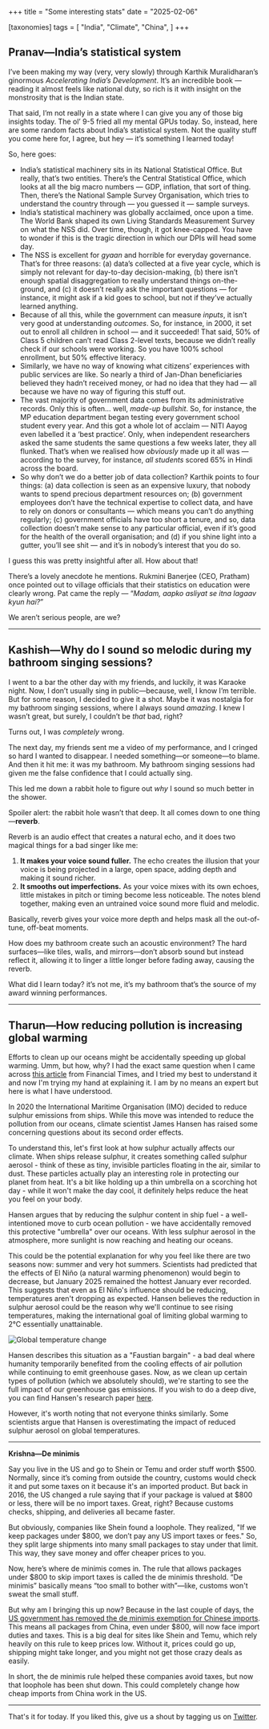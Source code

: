 ﻿+++
title = "Some interesting stats"
date = "2025-02-06"

[taxonomies]
tags = [
    "India",
    "Climate",
    "China",
]
+++ 
## Pranav—India’s statistical system

I’ve been making my way (very, very slowly) through Karthik Muralidharan’s ginormous *Accelerating India’s Development*. It’s an incredible book — reading it almost feels like national duty, so rich is it with insight on the monstrosity that is the Indian state.

That said, I’m not really in a state where I can give you any of those big insights today. The ol’ 9-5 fried all my mental GPUs today. So, instead, here are some random facts about India’s statistical system. Not the quality stuff you come here for, I agree, but hey — it’s something I learned today!

So, here goes:

- India’s statistical machinery sits in its National Statistical Office. But really, that’s two entities. There’s the Central Statistical Office, which looks at all the big macro numbers — GDP, inflation, that sort of thing. Then, there’s the National Sample Survey Organisation, which tries to understand the country through — you guessed it — sample surveys.
- India’s statistical machinery was globally acclaimed, once upon a time. The World Bank shaped its own Living Standards Measurement Survey on what the NSS did. Over time, though, it got knee-capped. You have to wonder if this is the tragic direction in which our DPIs will head some day.
- The NSS is excellent for *gyaan* and horrible for everyday governance. That’s for three reasons: (a) data’s collected at a five year cycle, which is simply not relevant for day-to-day decision-making, (b) there isn’t enough spatial disaggregation to really understand things on-the-ground, and (c) it doesn’t really ask the important questions — for instance, it might ask if a kid goes to school, but not if they’ve actually learned anything.
- Because of all this, while the government can measure *inputs*, it isn’t very good at understanding *outcomes*. So, for instance, in 2000, it set out to enroll all children in school — and it succeeded! That said, 50% of Class 5 children can’t read Class 2-level texts, because we didn’t really check if our schools were working. So you have 100% school enrollment, but 50% effective literacy.
- Similarly, we have no way of knowing what citizens’ experiences with public services are like. So nearly a third of Jan-Dhan beneficiaries believed they hadn’t received money, or had no idea that they had — all because we have no way of figuring this stuff out.
- The vast majority of government data comes from its administrative records. Only this is often… well, *made-up bullshit*. So, for instance, the MP education department began testing every government school student every year. And this got a whole lot of acclaim — NITI Aayog even labelled it a ‘best practice’. Only, when independent researchers asked the same students the same questions a few weeks later, they all flunked. That’s when we realised how *obviously* made up it all was — according to the survey, for instance, *all students* scored 65% in Hindi across the board.
- So why don’t we do a better job of data collection? Karthik points to four things: (a) data collection is seen as an expensive luxury, that nobody wants to spend precious department resources on; (b) government employees don’t have the technical expertise to collect data, and have to rely on donors or consultants — which means you can’t do anything regularly; (c) government officials have too short a tenure, and so, data collection doesn’t make sense to any particular official, even if it’s good for the health of the overall organisation; and (d) if you shine light into a gutter, you’ll see shit — and it’s in nobody’s interest that you do so.

I guess this was pretty insightful after all. How about that!

There’s a lovely anecdote he mentions. Rukmini Banerjee (CEO, Pratham) once pointed out to village officials that their statistics on education were clearly wrong. Pat came the reply — “*Madam, aapko asliyat se itna lagaav kyun hai?*”

We aren’t serious people, are we?

---

## Kashish—Why do I sound so melodic during my bathroom singing sessions?

I went to a bar the other day with my friends, and luckily, it was Karaoke night. Now, I don’t usually sing in public—because, well, I know I’m terrible. But for some reason, I decided to give it a shot. Maybe it was nostalgia for my bathroom singing sessions, where I always sound *amazing*. I knew I wasn’t great, but surely, I couldn’t be *that* bad, right?

Turns out, I was *completely* wrong.

The next day, my friends sent me a video of my performance, and I cringed so hard I wanted to disappear. I needed something—or someone—to blame. And then it hit me: it was my bathroom. My bathroom singing sessions had given me the false confidence that I could actually sing.

This led me down a rabbit hole to figure out *why* I sound so much better in the shower.

Spoiler alert: the rabbit hole wasn’t that deep. It all comes down to one thing—**reverb**.

Reverb is an audio effect that creates a natural echo, and it does two magical things for a bad singer like me:

1. **It makes your voice sound fuller.** The echo creates the illusion that your voice is being projected in a large, open space, adding depth and making it sound richer.
2. **It smooths out imperfections.** As your voice mixes with its own echoes, little mistakes in pitch or timing become less noticeable. The notes blend together, making even an untrained voice sound more fluid and melodic.

Basically, reverb gives your voice more depth and helps mask all the out-of-tune, off-beat moments.

How does my bathroom create such an acoustic environment? The hard surfaces—like tiles, walls, and mirrors—don’t absorb sound but instead reflect it, allowing it to linger a little longer before fading away, causing the reverb.

What did I learn today? it’s not me, it’s my bathroom that’s the source of my award winning performances.

---

## Tharun—How reducing pollution is increasing global warming

Efforts to clean up our oceans might be accidentally speeding up global warming. Umm, but how, why? I had the exact same question when I came across [this article](https://www.ft.com/content/6589205c-b865-447d-bbc9-437b4806b59f) from Financial Times, and I tried my best to understand it and now I'm trying my hand at explaining it. I am by no means an expert but here is what I have understood.

In 2020 the International Maritime Organisation (IMO) decided to reduce sulphur emissions from ships. While this move was intended to reduce the pollution from our oceans, climate scientist James Hansen has raised some concerning questions about its second order effects.

To understand this, let's first look at how sulphur actually affects our climate. When ships release sulphur, it creates something called sulphur aerosol - think of these as tiny, invisible particles floating in the air, similar to dust. These particles actually play an interesting role in protecting our planet from heat. It's a bit like holding up a thin umbrella on a scorching hot day - while it won't make the day cool, it definitely helps reduce the heat you feel on your body.

Hansen argues that by reducing the sulphur content in ship fuel - a well-intentioned move to curb ocean pollution - we have accidentally removed this protective "umbrella" over our oceans. With less sulphur aerosol in the atmosphere, more sunlight is now reaching and heating our oceans.

This could be the potential explanation for why you feel like there are two seasons now: summer and very hot summers. Scientists had predicted that the effects of El Niño (a natural warming phenomenon) would begin to decrease, but January 2025 remained the hottest January ever recorded. This suggests that even as El Niño's influence should be reducing, temperatures aren't dropping as expected. Hansen believes the reduction in sulphur aerosol could be the reason why we'll continue to see rising temperatures, making the international goal of limiting global warming to 2°C essentially unattainable.

![Global temperature change](/images/global-temperature.png)  

Hansen describes this situation as a "Faustian bargain" - a bad deal where humanity temporarily benefited from the cooling effects of air pollution while continuing to emit greenhouse gases. Now, as we clean up certain types of pollution (which we absolutely should), we're starting to see the full impact of our greenhouse gas emissions. If you wish to do a deep dive, you can find Hansen's research paper [here](https://www.tandfonline.com/doi/full/10.1080/00139157.2025.2434494#d1e1245).

However, it's worth noting that not everyone thinks similarly. Some scientists argue that Hansen is overestimating the impact of reduced sulphur aerosol on global temperatures.

---

**Krishna—De minimis**

Say you live in the US and go to Shein or Temu and order stuff worth $500. Normally, since it’s coming from outside the country, customs would check it and put some taxes on it because it's an imported product. But back in 2016, the US changed a rule saying that if your package is valued at $800 or less, there will be no import taxes. Great, right? Because customs checks, shipping, and deliveries all became faster.

But obviously, companies like Shein found a loophole. They realized, "If we keep packages under $800, we don’t pay any US import taxes or fees." So, they split large shipments into many small packages to stay under that limit. This way, they save money and offer cheaper prices to you.

Now, here’s where de minimis comes in. The rule that allows packages under $800 to skip import taxes is called the de minimis threshold. “De minimis” basically means “too small to bother with”—like, customs won't sweat the small stuff.

But why am I bringing this up now? Because in the last couple of days, the [US government has removed the de minimis exemption for Chinese imports](https://www.npr.org/2025/02/05/g-s1-46670/de-minimis-trade-china-temu-shein-trump). This means all packages from China, even under $800, will now face import duties and taxes. This is a big deal for sites like Shein and Temu, which rely heavily on this rule to keep prices low. Without it, prices could go up, shipping might take longer, and you might not get those crazy deals as easily.

In short, the de minimis rule helped these companies avoid taxes, but now that loophole has been shut down. This could completely change how cheap imports from China work in the US.

---

That's it for today. If you liked this, give us a shout by tagging us on  [Twitter](https://x.com/zerodhamarkets).
